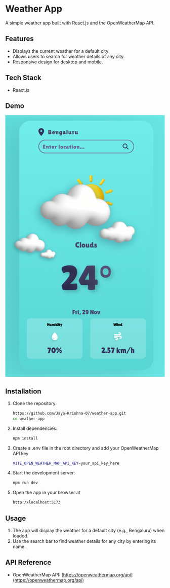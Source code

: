 # Weather App

A simple weather app built with React.js and the OpenWeatherMap API.

## Features

- Displays the current weather for a default city.
- Allows users to search for weather details of any city.
- Responsive design for desktop and mobile.

## Tech Stack

- React.js

## Demo

![Weather App Screenshot](./public/sample-weather.png)

## Installation

1. Clone the repository:
   ```bash
   https://github.com/Jaya-Krishna-07/weather-app.git
   cd weather-app

2. Install dependencies:
   ```bash
   npm install

3. Create a .env file in the root directory and add your OpenWeatherMap API key
   ```bash
   VITE_OPEN_WEATHER_MAP_API_KEY=your_api_key_here

4. Start the development server:
   ```bash
   npm run dev
   
5. Open the app in your browser at 
   ```bash 
   http://localhost:5173

## Usage
1. The app will display the weather for a default city (e.g., Bengaluru) when loaded.
2. Use the search bar to find weather details for any city by entering its name.

## API Reference
- OpenWeatherMap API: [https://openweathermap.org/api](https://openweathermap.org/api)